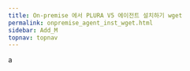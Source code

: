 ```yaml
---
title: On-premise 에서 PLURA V5 에이전트 설치하기 wget
permalink: onpremise_agent_inst_wget.html
sidebar: Add_M
topnav: topnav
---
```


a